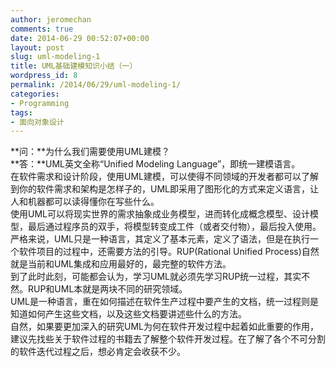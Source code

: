```yaml
---
author: jeromechan
comments: true
date: 2014-06-29 00:52:07+00:00
layout: post
slug: uml-modeling-1
title: UML基础建模知识小结（一）
wordpress_id: 8
permalink: /2014/06/29/uml-modeling-1/
categories:
- Programming
tags:
- 面向对象设计
---
```


**问：**为什么我们需要使用UML建模？       
**答：**UML英文全称“Unified Modeling Language”，即统一建模语言。       
在软件需求和设计阶段，使用UML建模，可以使得不同领域的开发者都可以了解到你的软件需求和架构是怎样子的，UML即采用了图形化的方式来定义语言，让人和机器都可以读得懂你在写些什么。       
使用UML可以将现实世界的需求抽象成业务模型，进而转化成概念模型、设计模型，最后通过程序员的双手，将模型转变成工件（或者交付物），最后投入使用。       
严格来说，UML只是一种语言，其定义了基本元素，定义了语法，但是在执行一个软件项目的过程中，还需要方法的引导。RUP(Rational Unified Process)自然就是当前和UML集成和应用最好的，最完整的软件方法。       
到了此时此刻，可能都会认为，学习UML就必须先学习RUP统一过程，其实不然。RUP和UML本就是两块不同的研究领域。       
UML是一种语言，重在如何描述在软件生产过程中要产生的文档，统一过程则是知道如何产生这些文档，以及这些文档要讲述些什么的方法。       
自然，如果要更加深入的研究UML为何在软件开发过程中起着如此重要的作用，建议先找些关于软件过程的书籍去了解整个软件开发过程。在了解了各个不可分割的软件迭代过程之后，想必肯定会收获不少。 
